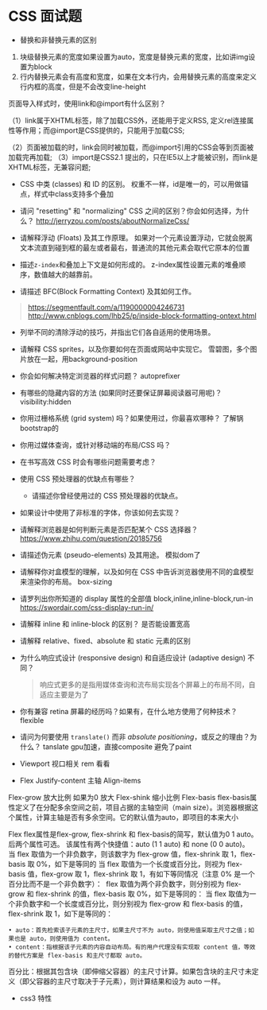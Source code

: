 # CSS 面试题
* 替换和非替换元素的区别
1. 块级替换元素的宽度如果设置为auto，宽度是替换元素的宽度，比如讲img设置为block
2. 行内替换元素会有高度和宽度，如果在文本行内，会用替换元素的高度来定义行内框的高度，但是不会改变line-height



页面导入样式时，使用link和@import有什么区别？

（1）link属于XHTML标签，除了加载CSS外，还能用于定义RSS, 定义rel连接属性等作用；而@import是CSS提供的，只能用于加载CSS;

（2）页面被加载的时，link会同时被加载，而@import引用的CSS会等到页面被加载完再加载;
（3）import是CSS2.1 提出的，只在IE5以上才能被识别，而link是XHTML标签，无兼容问题;


* CSS 中类 (classes) 和 ID 的区别。
权重不一样，id是唯一的，可以用做锚点，样式中class支持多个叠加

* 请问 "resetting" 和 "normalizing" CSS 之间的区别？你会如何选择，为什么？
http://jerryzou.com/posts/aboutNormalizeCss/

* 请解释浮动 (Floats) 及其工作原理。
	如果对一个元素设置浮动，它就会脱离文本流直到碰到框的最左或者最右，普通流的其他元素会取代它原本的位置
* 描述`z-index`和叠加上下文是如何形成的。
	z-index属性设置元素的堆叠顺序，数值越大的越靠前。
* 请描述 BFC(Block Formatting Context) 及其如何工作。
> https://segmentfault.com/a/1190000004246731
  http://www.cnblogs.com/lhb25/p/inside-block-formatting-ontext.html

* 列举不同的清除浮动的技巧，并指出它们各自适用的使用场景。

* 请解释 CSS sprites，以及你要如何在页面或网站中实现它。
雪碧图，多个图片放在一起，用background-position

* 你会如何解决特定浏览器的样式问题？
autoprefixer

* 有哪些的隐藏内容的方法 (如果同时还要保证屏幕阅读器可用呢)？
visibility:hidden

* 你用过栅格系统 (grid system) 吗？如果使用过，你最喜欢哪种？
了解锅bootstrap的

* 你用过媒体查询，或针对移动端的布局/CSS 吗？

* 在书写高效 CSS 时会有哪些问题需要考虑？
* 使用 CSS 预处理器的优缺点有哪些？
  * 请描述你曾经使用过的 CSS 预处理器的优缺点。

* 如果设计中使用了非标准的字体，你该如何去实现？

* 请解释浏览器是如何判断元素是否匹配某个 CSS 选择器？
https://www.zhihu.com/question/20185756

* 请描述伪元素 (pseudo-elements) 及其用途。
模拟dom了

* 请解释你对盒模型的理解，以及如何在 CSS 中告诉浏览器使用不同的盒模型来渲染你的布局。
box-sizing

* 请罗列出你所知道的 display 属性的全部值
block,inline,inline-block,run-in
https://swordair.com/css-display-run-in/

* 请解释 inline 和 inline-block 的区别？
是否能设置宽高

* 请解释 relative、fixed、absolute 和 static 元素的区别


* 为什么响应式设计 (responsive design) 和自适应设计 (adaptive design) 不同？
	> 响应式更多的是指用媒体查询和流布局实现各个屏幕上的布局不同，自适应主要是为了

* 你有兼容 retina 屏幕的经历吗？如果有，在什么地方使用了何种技术？
	flexible

* 请问为何要使用 `translate()` 而非 *absolute positioning*，或反之的理由？为什么？
	tanslate gpu加速，直接composite 避免了paint

* Viewport 视口相关 rem 看看

* Flex
Justify-content 主轴
Align-items 

Flex-grow 放大比例 如果为0 放大
Flex-shink 缩小比例
Flex-basis flex-basis属性定义了在分配多余空间之前，项目占据的主轴空间（main size）。浏览器根据这个属性，计算主轴是否有多余空间。它的默认值为auto，即项目的本来大小

Flex
	flex属性是flex-grow, flex-shrink 和 flex-basis的简写，默认值为0 1 auto。后两个属性可选。
	该属性有两个快捷值：auto (1 1 auto) 和 none (0 0 auto)。
	当 flex 取值为一个非负数字，则该数字为 flex-grow 值，flex-shrink 取 1，flex-basis 取 0%，如下是等同的
	当 flex 取值为一个长度或百分比，则视为 flex-basis 值，flex-grow 取 1，flex-shrink 取 1，有如下等同情况（注意 0% 是一个百分比而不是一个非负数字）：
	 flex 取值为两个非负数字，则分别视为 flex-grow 和 flex-shrink 的值，flex-basis 取 0%，如下是等同的：
	当 flex 取值为一个非负数字和一个长度或百分比，则分别视为 flex-grow 和 flex-basis 的值，flex-shrink 取 1，如下是等同的：

	• auto：首先检索该子元素的主尺寸，如果主尺寸不为 auto，则使用值采取主尺寸之值；如果也是 auto，则使用值为 content。
	• content：指根据该子元素的内容自动布局。有的用户代理没有实现取 content 值，等效的替代方案是 flex-basis 和主尺寸都取 auto。
百分比：根据其包含块（即伸缩父容器）的主尺寸计算。如果包含块的主尺寸未定义（即父容器的主尺寸取决于子元素），则计算结果和设为 auto 一样。

* css3 特性

